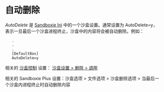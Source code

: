 # 自动删除

_AutoDelete_ 是 [Sandboxie Ini](SandboxieIni.md) 中的一个沙盒设置。通常设置为 AutoDelete=y，表示一旦最后一个沙盒进程终止，沙盒中的内容将会被自动删除。例如：
```
   .
   .
   .
   [DefaultBox]
   AutoDelete=y
```

相关的 [沙盒控制](SandboxieControl.md) 设置： [沙盒设置 > 删除 > 调用](DeleteSettings.md#invocation)

相关的 Sandboxie Plus 设置：沙盒选项 > 文件选项 > 沙盒删除选项 > 当最后一个沙盒内进程终止时自动删除内容